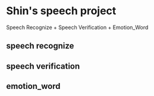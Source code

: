 # Shin's speech project
Speech Recognize + Speech Verification + Emotion_Word

## speech recognize

## speech verification

## emotion_word
